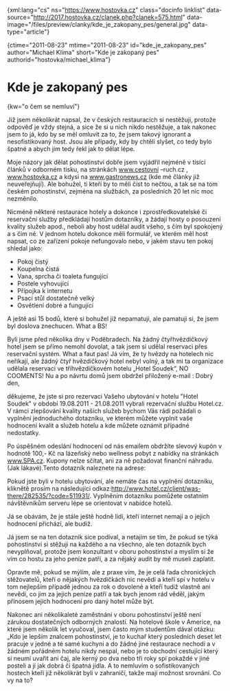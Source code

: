 
{xml:lang="cs" ns="https://www.hostovka.cz" class="docinfo linklist" data-source="http://2017.hostovka.cz/clanek.php?clanek=575.html" data-image="/files/preview/clanky/kde\_je\_zakopany_pes/general.jpg" data-type="article"}

{ctime="2011-08-23" mtime="2011-08-23" id="kde\_je\_zakopany\_pes" author="Michael Klíma" short="Kde je zakopaný pes" authorid="hostovka/michael\_klima"}

# Kde je zakopaný pes

<!-- generated attribute kw by user_udpatekw.sh on 2020-04-25, do not edit -->

{kw="o čem se nemluví"}

Již jsem několikrát napsal, že v českých restauracích si nestěžuji, protože odpověď je vždy stejná, a sice že si u nich nikdo nestěžuje, a tak nakonec jsem to já, kdo by se měl omluvit za to, že jsem takový ignorant a nesofistikovaný host. Jsou ale případy, kdy by chtěli slyšet, co tedy bylo špatné a abych jim tedy řekl jak to dělat lépe.

Moje názory jak dělat pohostinství dobře jsem vyjádřil nejméně v tisíci článků v odborném tisku, na stránkách www.cestovní –ruch.cz , www.hostovka.cz a kdysi na www.gastronews.cz (kde mé články již neuveřejňují). Ale bohužel, ti kteří by to měli číst to nečtou, a tak se na tom českém pohostinství, zejména na službách, za posledních 20 let nic moc nezměnilo.

Nicméně některé restaurace hotely a dokonce i zprostředkovatelské či reservační služby předkládají hostům dotazníky, a žádají hosty o posouzení kvality služeb apod., neboli aby host udělal audit všeho, s čím byl spokojený a s čím né. V jednom hotelu dokonce měli formulář, ve kterém měl host napsat, co ze zařízení pokoje nefungovalo nebo, v jakém stavu ten pokoj shledal jako:

  * Pokoj čistý
  * Koupelna čistá
  * Vana, sprcha či toaleta fungující
  * Postele vyhovující
  * Přípojka k internetu
  * Psací stůl dostatečně velký
  * Osvětlení dobré a fungující

A ještě asi 15 bodů, které si bohužel již nepamatuji, ale pamatuji si, že jsem byl doslova znechucen. What a BS! 

Byli jsme před několika dny v Poděbradech. Na žádný čtyřhvězdičkový hotel jsem se přímo nemohl dovolat, a tak jsem si udělal reservaci přes reservační systém. What a faut pas! Já vím, že ty hvězdy na hotelech nic neříkají, ale žádný čtyř hvězdičkový hotel nebyl volný, a tak mi ta organizace udělala reservaci ve tříhvězdičkovém hotelu „Hotel Soudek“, NO COOMENTS! Nu a po návrtu domů jsem obdržel přiložený e-mail : Dobrý den,

děkujeme, že jste si pro rezervaci Vašeho ubytování v hotelu "Hotel Soudek" v období 19.08.2011 - 21.08.2011 vybrali rezervační službu Hotel.cz. V rámci zlepšování kvality našich služeb bychom Vás rádi požádali o vyplnění jednoduchého dotazníku, ve kterém můžete vyplnit vaše hodnocení kvalit a služeb hotelu a kde můžete oznámit případné nedostatky.

Po úspěšném odeslání hodnocení od nás emailem obdržíte slevový kupón v hodnotě 100,- Kč na lázeňský nebo wellness pobyt z nabídky na stránkách www.SPA.cz. Kupony nelze sčítat, ani za ně požadovat finanční náhradu. (Jak lákavé).Tento dotazník naleznete na adrese:

Pokud jste byli v hotelu ubytování, ale nemáte čas na vyplnění dotazníku, kliknětě prosím na následující odkaz:http://www.hotel.cz/client/was-there/282535/?code=511931/. Vyplněním dotazníku pomůžete ostatním návštěvníkům serveru lépe se orientovat v nabídce hotelů.

Já se obávám, že je stále ještě hodně lidí, kteří internet nemají a o jejich hodnocení přichází, ale budiž.

Já jsem se na ten dotazník sice podíval, a netajím se tím, že pokud se týká pohostinství si stěžuji na každého a na všechno, ale ten dotazník bych nevyplňoval, protože jsem konzultant v oboru pohostinství a myslím si že vím co hostu za jeho peníze patří, a za nějaký audit by mě museli zaplatit.

Opravte mě, pokud se mýlím, ale z praxe vím, že je celá řada chronických stěžovatelů, kteří o nějakých hvězdičkách nic nevědí a kteří spí v hotelu v tom nejlepším případě jednou za rok o dovolené a kteří tudíž vlastně ani nevědí, co jim za jejich peníze patří a tak bych jenom rád věděl, jakým přínosem jejich hodnocení pro daný hotel může být.

Nakonec ani několikaleté zaměstnání v oboru pohostinství ještě není zárukou dostatečných odborných znalostí. Na hotelové škole v Americe, na které jsem několik let vyučoval, jsem často mým studentům dával otázku: „Kdo je lepším znalcem pohostinství, je to kuchař který posledních deset let pracuje v jedné a té samé kuchyni a do žádné jiné restaurace nechodí a v žádném pořádném hotelu nikdy nespal, nebo je to obchodní cestující který si neumí uvařit ani čaj, ale kerný po dva nebo tři roky spí pokaždé v jiné posteli a jí jak dobrá či špatná jídla. A to nemluvím o sofistikovaných hostech kteří již několikrát byli v zahraničí, takže mají možnost srovnání. Co vy na to?

